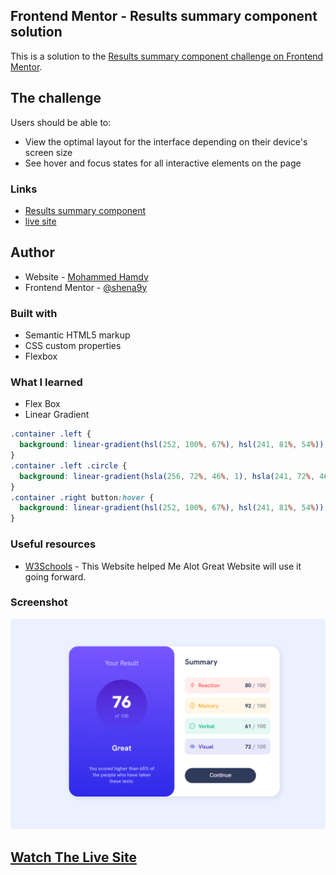 ## Frontend Mentor - Results summary component solution

This is a solution to the [Results summary component challenge on Frontend Mentor](https://www.frontendmentor.io/challenges/results-summary-component-CE_K6s0maV).

## The challenge

Users should be able to:

- View the optimal layout for the interface depending on their device's screen size
- See hover and focus states for all interactive elements on the page


### Links

- [Results summary component]([https://your-solution-url.com](https://www.frontendmentor.io/challenges/results-summary-component-CE_K6s0maV))
- [live site](https://shena9y.github.io/Results-Summary-Component/)

## Author

- Website - [Mohammed Hamdy](https://github.com/shena9y)
- Frontend Mentor - [@shena9y](https://www.frontendmentor.io/profile/shena9y)

### Built with

- Semantic HTML5 markup
- CSS custom properties
- Flexbox


### What I learned
- Flex Box
- Linear Gradient

```css
.container .left {
  background: linear-gradient(hsl(252, 100%, 67%), hsl(241, 81%, 54%));
}
.container .left .circle {
  background: linear-gradient(hsla(256, 72%, 46%, 1), hsla(241, 72%, 46%, 0));
}
.container .right button:hover {
  background: linear-gradient(hsl(252, 100%, 67%), hsl(241, 81%, 54%));
}
```

### Useful resources
- [W3Schools](https://www.w3schools.com/) - This Website helped Me Alot Great Website will use it going forward.

### Screenshot
![SCREENSHOT](/design/ProjectScreenShot.png)


## [Watch The Live Site](https://shena9y.github.io/Results-Summary-Component/)




